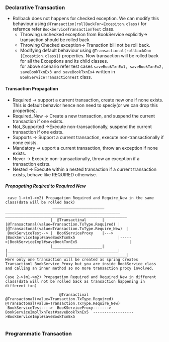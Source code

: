 
### Declarative Transaction
- Rollback does not happens for checked exception. We can modify this behaviour using ```@Transaction(rollBackFor=Excepiton.class)``` for refernce refer ```BookServiceTransactionTest``` class.
  - Throwing unchecked exception from BookService explicitly-> transaction should be rolled back
  - Throwing Checked exception-> Transction bill not be roll back.
  - Modifying default behaviour using 
    ```@Transactional(rollbackOn={Exception.class})``` properties. Now transaction will be rolled back for all the Exceptions and its child classes.<br/>
    for above scenario refer test cases ```saveBookTxnEx1, saveBookTxnEx2, saveBookTxnEx3 and saveBookTxnEx4``` written in ```BookServiceTransactionTest``` class.
#### Transaction Propagation
- Required -> support a current transaction, create new one if none exists. This is default behavior hence non need to speciy(or we can drop this properties).
- Required_New -> Create a new transaction, and suspend the current transaction if one exists.
- Not_Supported ->Execute non-transactionally, suspend the current transaction if one exists.
- Supports -> Support a current transaction, execute non-transactionally if none exists.
- Mandatory -> upport a current transaction, throw an exception if none exists.
- Never -> Execute non-transactionally, throw an exception if a transaction exists.
- Nested -> Execute within a nested transaction if a current transaction exists, behave like REQUIRED otherwise.

##### Propagating Reqired to Required New
```
 case 1->(m1->m2) Propagation Required and Require_New in the same class(data will be rolled back)
                     _______________________     ___________________________________________________      ______________________________________________________
                    |  @Transactinal       |     |@Transactonal(value=Transaction.TxType.Required) |      |@Transactonal(value=Transaction.TxType.Require_New)  |
 BookServiceTest--> |  BooKServiceProxy    |---> |BookServiceImpl#saveBookTxnEx5                   |----->|BookServiceImpl#saveBookTxnEx5                       |
                    |______________________|     |_________________________________________________|      |_____________________________________________________|
Here only one transaction will be created as spring creates Transactionl BookService Proxy but you are inside BookService class and calling an inner method so no more transaction proxy involved.

Case 2->(m1->m2) Propagation Required and Required_New in different class(data will not be rolled back as transaction happening in different txn)

                        @Transactinal           @Transactonal(value=Transaction.TxType.Required)       @Transactonal(value=Transaction.TxType.Require_New)  
 BookServiceTest---->  BooKServiceProxy-------> BookServiceImplTxnTest#saveBookTxnEx5  ------------------>BookServiceImpl#saveBookTxnEx5
  
```

### Programmatic Transaction
